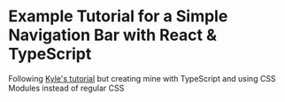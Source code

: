 <h1>
Example Tutorial for a Simple Navigation Bar with React & TypeScript
</h1>

<p>
Following <a href="https://www.youtube.com/watch?v=SLfhMt5OUPI">Kyle's tutorial</a>
but creating mine with TypeScript and using CSS Modules instead of regular CSS
</p>

